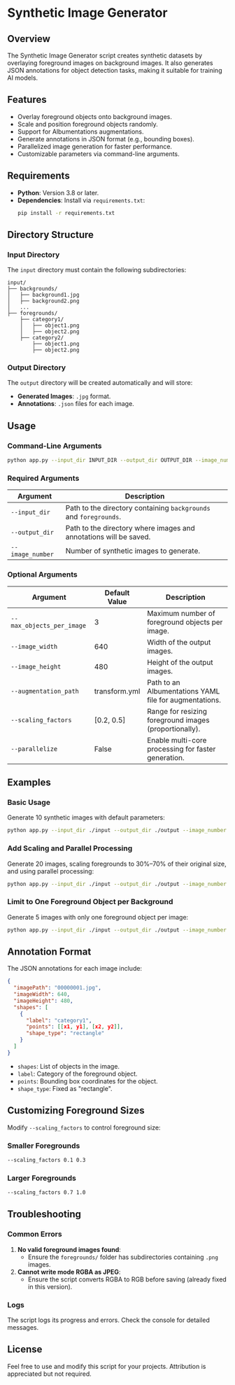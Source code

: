 
# Synthetic Image Generator

## Overview
The Synthetic Image Generator script creates synthetic datasets by overlaying foreground images on background images. 
It also generates JSON annotations for object detection tasks, making it suitable for training AI models.

## Features
- Overlay foreground objects onto background images.
- Scale and position foreground objects randomly.
- Support for Albumentations augmentations.
- Generate annotations in JSON format (e.g., bounding boxes).
- Parallelized image generation for faster performance.
- Customizable parameters via command-line arguments.

## Requirements
- **Python**: Version 3.8 or later.
- **Dependencies**: Install via `requirements.txt`:
  ```bash
  pip install -r requirements.txt
  ```

## Directory Structure

### Input Directory
The `input` directory must contain the following subdirectories:
```
input/
├── backgrounds/
│   ├── background1.jpg
│   ├── background2.png
│   ...
├── foregrounds/
    ├── category1/
    │   ├── object1.png
    │   ├── object2.png
    ├── category2/
        ├── object1.png
        ├── object2.png
```

### Output Directory
The `output` directory will be created automatically and will store:
- **Generated Images**: `.jpg` format.
- **Annotations**: `.json` files for each image.

## Usage

### Command-Line Arguments
```bash
python app.py --input_dir INPUT_DIR --output_dir OUTPUT_DIR --image_number N [OPTIONS]
```

### Required Arguments
| Argument       | Description                                                     |
|----------------|-----------------------------------------------------------------|
| `--input_dir`  | Path to the directory containing `backgrounds` and `foregrounds`.|
| `--output_dir` | Path to the directory where images and annotations will be saved.|
| `--image_number` | Number of synthetic images to generate.                      |

### Optional Arguments
| Argument                           | Default Value | Description                                          |
|------------------------------------|---------------|------------------------------------------------------|
| `--max_objects_per_image`          | 3             | Maximum number of foreground objects per image.      |
| `--image_width`                    | 640           | Width of the output images.                          |
| `--image_height`                   | 480           | Height of the output images.                         |
| `--augmentation_path`              | transform.yml | Path to an Albumentations YAML file for augmentations.|
| `--scaling_factors`                | [0.2, 0.5]    | Range for resizing foreground images (proportionally).|
| `--parallelize`                    | False         | Enable multi-core processing for faster generation.  |

## Examples

### Basic Usage
Generate 10 synthetic images with default parameters:
```bash
python app.py --input_dir ./input --output_dir ./output --image_number 10
```

### Add Scaling and Parallel Processing
Generate 20 images, scaling foregrounds to 30%–70% of their original size, and using parallel processing:
```bash
python app.py --input_dir ./input --output_dir ./output --image_number 20 --scaling_factors 0.3 0.7 --parallelize
```

### Limit to One Foreground Object per Background
Generate 5 images with only one foreground object per image:
```bash
python app.py --input_dir ./input --output_dir ./output --image_number 5 --max_objects_per_image 1
```

## Annotation Format
The JSON annotations for each image include:
```json
{
  "imagePath": "00000001.jpg",
  "imageWidth": 640,
  "imageHeight": 480,
  "shapes": [
    {
      "label": "category1",
      "points": [[x1, y1], [x2, y2]],
      "shape_type": "rectangle"
    }
  ]
}
```

- `shapes`: List of objects in the image.
- `label`: Category of the foreground object.
- `points`: Bounding box coordinates for the object.
- `shape_type`: Fixed as "rectangle".

## Customizing Foreground Sizes
Modify `--scaling_factors` to control foreground size:

### Smaller Foregrounds
```bash
--scaling_factors 0.1 0.3
```

### Larger Foregrounds
```bash
--scaling_factors 0.7 1.0
```

## Troubleshooting

### Common Errors
1. **No valid foreground images found**:
   - Ensure the `foregrounds/` folder has subdirectories containing `.png` images.
2. **Cannot write mode RGBA as JPEG**:
   - Ensure the script converts RGBA to RGB before saving (already fixed in this version).

### Logs
The script logs its progress and errors. Check the console for detailed messages.

## License
Feel free to use and modify this script for your projects. Attribution is appreciated but not required.
